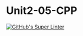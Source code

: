 # Unit2-05-CPP
[![GitHub's Super Linter](README.md/../../../workflows/Mr%20Coxall's%20Super%20Linter/badge.svg)](README.md/../../../actions)
